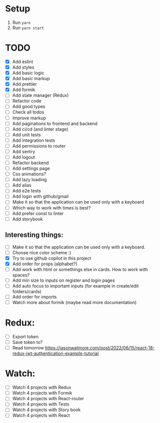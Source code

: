 # Setup
1. Run `yarn`
2. Run `yarn start`

# TODO
- [x] Add eslint
- [x] Add styles
- [x] Add basic logic
- [x] Add basic markup
- [x] Add prettier
- [x] Add formik
- [ ] Add state manager (Redux)
- [ ] Refactor code
- [ ] Add good types
- [ ] Check all todos
- [ ] Improve markup
- [ ] Add paginations to frontend and backend
- [ ] Add ci/cd (and linter stage)
- [ ] Add unit tests
- [ ] Add integration tests
- [ ] Add permissions to router
- [ ] Add sentry
- [ ] Add logout
- [ ] Refactor backend
- [ ] Add settings page
- [ ] Css animations?
- [ ] Add lazy loading
- [ ] Add alias
- [ ] Add e2e tests
- [ ] Add login with github/gmail
- [ ] Make it so that the application can be used only with a keyboard
- [ ] Which way to work with times is best?
- [ ] Add prefer const to linter
- [ ] Add storybook

## Interesting things:
- [ ] Make it so that the application can be used only with a keyboard.
- [ ] Choose nice color scheme :)
- [x] Try to use github copilot in this project
- [x] Add order for props (alphabet?)
- [ ] Add work with html or somethings else in cards. How to work with spaces?
- [ ] Add min size to inputs on register and login pages
- [ ] Add auto focus to important inputs (for example in create/edit folders/cards)
- [ ] Add order for imports
- [ ] Watch more about formik (maybe read more documentation)

# Redux:
- [ ] Export token
- [ ] Save token to?
- [ ] Read tomorrow https://jasonwatmore.com/post/2022/06/15/react-18-redux-jwt-authentication-example-tutorial

# Watch:
- [ ] Watch 4 projects with Redux
- [ ] Watch 4 projects with Formik
- [ ] Watch 4 projects with React-router
- [ ] Watch 4 projects with Tests
- [ ] Watch 4 projects with Story book
- [ ] Watch 4 projects with React
